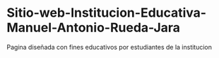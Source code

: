 # Sitio-web-Institucion-Educativa-Manuel-Antonio-Rueda-Jara
Pagina diseñada con fines educativos por estudiantes de la institucion
